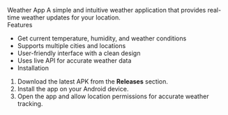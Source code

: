 Weather App 
A simple and intuitive weather application that provides real-time weather updates for your location.  
Features 
- Get current temperature, humidity, and weather conditions  
- Supports multiple cities and locations  
- User-friendly interface with a clean design  
- Uses live API for accurate weather data
-  Installation 
1. Download the latest APK from the **Releases** section.  
2. Install the app on your Android device.  
3. Open the app and allow location permissions for accurate weather tracking.  
